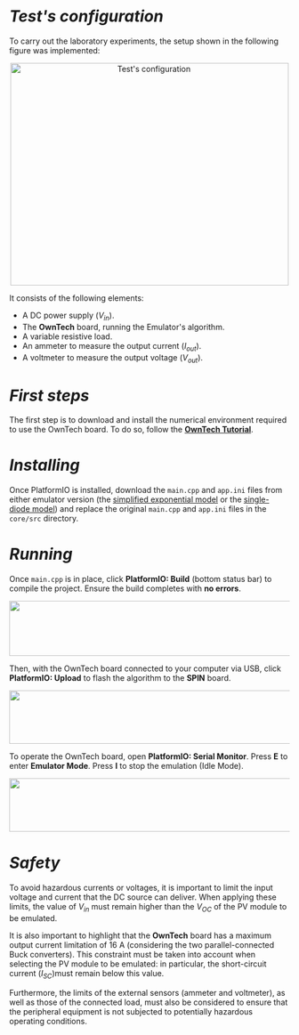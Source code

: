 # _Test's configuration_

To carry out the laboratory experiments, the setup shown in the following figure was implemented:   

<p align="center">
<img width="500" height="400" alt="Test's configuration" src="https://github.com/user-attachments/assets/f6368711-5379-4dcc-9017-c8cffc4b75b9" />
</p>

It consists of the following elements:

- A DC power supply (_V<sub>in</sub>_).  
- The **OwnTech** board, running the Emulator's algorithm.  
- A variable resistive load.  
- An ammeter to measure the output current (_I<sub>out</sub>_).  
- A voltmeter to measure the output voltage (_V<sub>out</sub>_).

# _First steps_

The first step is to download and install the numerical environment required to use the OwnTech board.  To do so, follow the [**OwnTech Tutorial**](https://docs.owntech.org/latest/core/docs/environment_setup/).

# _Installing_  

Once PlatformIO is installed, download the `main.cpp` and `app.ini` files from either emulator version (the [simplified exponential model](https://github.com/GCBrito/PV-emulator/tree/main/Simplified%20exponential%20model/SPIN%20Firmware) or the [single-diode model](https://github.com/GCBrito/PV-emulator/tree/main/Single-diode%20model/SPIN%20Firmware)) and replace the original `main.cpp` and `app.ini` files in the `core/src` directory.

# _Running_ 

Once `main.cpp` is in place, click **PlatformIO: Build** (bottom status bar) to compile the project. Ensure the build completes with **no errors**.

<p align="center">
<img width="1365" height="99" alt="VS Code (Built)" src="https://github.com/user-attachments/assets/dd96c6d4-b47d-45ed-98d5-03f01d42003a" />
</p>

Then, with the OwnTech board connected to your computer via USB, click **PlatformIO: Upload** to flash the algorithm to the **SPIN** board.

<p align="center">
<img width="1365" height="96" alt="VS Code (Serial Monitor)" src="https://github.com/user-attachments/assets/c19289a4-922b-4e5a-bead-54c964498b89" />
</p>

To operate the OwnTech board, open **PlatformIO: Serial Monitor**.  Press **E** to enter **Emulator Mode**.  Press **I** to stop the emulation (Idle Mode).

<p align="center">
<img width="1365" height="96" alt="VS Code (Serial Monitor)" src="https://github.com/user-attachments/assets/37ac49fb-9c28-4813-939c-0ef9333b5922" />
</p>

# _Safety_

To avoid hazardous currents or voltages, it is important to limit the input voltage and current that the DC source can deliver. When applying these limits, the value of _V<sub>in</sub>_ must remain higher than the _V<sub>OC</sub>_ of the PV module to be emulated.

It is also important to highlight that the **OwnTech** board has a maximum output current limitation of 16 A (considering the two parallel-connected Buck converters). This constraint must be taken into account when selecting the PV module to be emulated: in particular, the short-circuit current (_I<sub>SC</sub>_)must remain below this value.  

Furthermore, the limits of the external sensors (ammeter and voltmeter), as well as those of the connected load, must also be considered to ensure that the peripheral equipment is not subjected to potentially hazardous operating conditions.  
